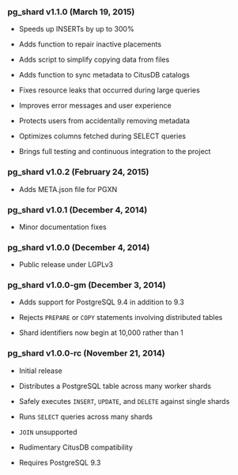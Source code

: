 ### pg_shard v1.1.0 (March 19, 2015) ###

* Speeds up INSERTs by up to 300%

* Adds function to repair inactive placements

* Adds script to simplify copying data from files

* Adds function to sync metadata to CitusDB catalogs

* Fixes resource leaks that occurred during large queries

* Improves error messages and user experience

* Protects users from accidentally removing metadata

* Optimizes columns fetched during SELECT queries

* Brings full testing and continuous integration to the project

### pg_shard v1.0.2 (February 24, 2015) ###

* Adds META.json file for PGXN

### pg_shard v1.0.1 (December 4, 2014) ###

* Minor documentation fixes

### pg_shard v1.0.0 (December 4, 2014) ###

* Public release under LGPLv3

### pg_shard v1.0.0-gm (December 3, 2014) ###

* Adds support for PostgreSQL 9.4 in addition to 9.3

* Rejects `PREPARE` or `COPY` statements involving distributed tables

* Shard identifiers now begin at 10,000 rather than 1

### pg_shard v1.0.0-rc (November 21, 2014) ###

* Initial release

* Distributes a PostgreSQL table across many worker shards

* Safely executes `INSERT`, `UPDATE`, and `DELETE` against single shards

* Runs `SELECT` queries across many shards

* `JOIN` unsupported

* Rudimentary CitusDB compatibility

* Requires PostgreSQL 9.3
